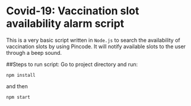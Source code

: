 # Covid-19: Vaccination slot availability alarm script
This is a very basic script written in `Node.js` to search the availability of vaccination slots by using Pincode.
It will notify available slots to the user through a beep sound. 

##Steps to run script:
Go to project directory and run:
```
npm install
```
and then
```
npm start
```
